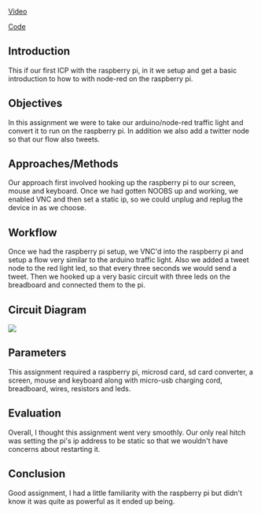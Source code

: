 [Video](https://youtu.be/1pPCsiZEDnI)

[Code](https://github.com/mwhol/490IOT/blob/master/ICPs/ICP7/icp7code.json)

## Introduction

This if our first ICP with the raspberry pi, in it we setup and get a basic introduction to how to with node-red on the raspberry pi.

## Objectives

In this assignment we were to take our arduino/node-red traffic light and convert it to run on the raspberry pi. In addition we also add a twitter node so that our flow also tweets.

## Approaches/Methods

Our approach first involved hooking up the raspberry pi to our screen, mouse and keyboard. Once we had gotten NOOBS up and working, we enabled VNC and then set a static ip, so we could unplug and replug the device in as we choose.

## Workflow

Once we had the raspberry pi setup, we VNC'd into the raspberry pi and setup a flow very similar to the arduino traffic light. Also we added a tweet node to the red light led, so that every three seconds we would send a tweet. Then we hooked up a very basic circuit with three leds on the breadboard and connected them to the pi.

## Circuit Diagram

![](https://raw.githubusercontent.com/mwhol/490IOT/master/ICPs/ICP7/ICP7Circuit.jpg)

## Parameters

This assignment required a raspberry pi, microsd card, sd card converter, a screen, mouse and keyboard along with micro-usb charging cord, breadboard, wires, resistors and leds.

## Evaluation

Overall, I thought this assignment went very smoothly. Our only real hitch was setting the pi's ip address to be static so that we wouldn't have concerns about restarting it.

## Conclusion

Good assignment, I had a little familiarity with the raspberry pi but didn't know it was quite as powerful as it ended up being.